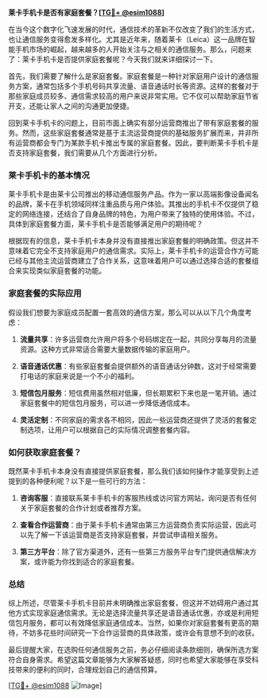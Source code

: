 **莱卡手机卡是否有家庭套餐？[[TG💪+ @esim1088](https://t.me/s/esim1088)]**

在当今这个数字化飞速发展的时代，通信技术的革新不仅改变了我们的生活方式，也让通信服务变得愈发多样化。尤其是近年来，随着莱卡（Leica）这一品牌在智能手机市场的崛起，越来越多的人开始关注与之相关的通信服务。那么，问题来了：莱卡手机卡是否提供家庭套餐呢？今天我们就来详细探讨一下。

首先，我们需要了解什么是家庭套餐。家庭套餐是一种针对家庭用户设计的通信服务方案，通常包括多个手机号码共享流量、语音通话时长等资源。这样的套餐对于那些家庭成员较多、通信需求较高的用户来说非常实用。它不仅可以帮助家庭节省开支，还能让家人之间的沟通更加便捷。

回到莱卡手机卡的问题上，目前市面上确实有部分运营商推出了带有家庭套餐的服务。然而，这些家庭套餐通常是基于主流运营商提供的基础服务扩展而来，并非所有运营商都会专门为某款手机卡推出专属的家庭套餐。因此，要判断莱卡手机卡是否支持家庭套餐，我们需要从几个方面进行分析。

### 莱卡手机卡的基本情况

莱卡手机卡是由莱卡公司推出的移动通信服务产品。作为一家以高端影像设备闻名的品牌，莱卡在手机领域同样注重品质与用户体验。其推出的手机卡不仅提供了稳定的网络连接，还结合了自身品牌的特色，为用户带来了独特的使用体验。不过，具体到家庭套餐方面，莱卡手机卡是否能够满足用户的期待呢？

根据现有的信息，莱卡手机卡本身并没有直接推出家庭套餐的明确政策。但这并不意味着它完全不支持家庭用户的通信需求。实际上，莱卡手机卡的运营合作方可能已经与其他主流运营商建立了合作关系，这意味着用户可以通过选择合适的套餐组合来实现类似家庭套餐的功能。

### 家庭套餐的实际应用

假设我们想要为家庭成员配置一套高效的通信方案，那么可以从以下几个角度考虑：

1. **流量共享**：许多运营商允许用户将多个号码绑定在一起，共同分享每月的流量资源。这种方式非常适合需要大量数据传输的家庭用户。
   
2. **语音通话优惠**：有些家庭套餐会提供额外的语音通话分钟数，这对于经常需要打电话的家庭来说是一个不小的福利。

3. **短信包月服务**：短信费用虽然相对低廉，但长期累积下来也是一笔开销。通过家庭套餐中的短信包月服务，可以进一步降低通信成本。

4. **灵活定制**：不同家庭的需求各不相同，因此一些运营商还提供了灵活的套餐定制选项，让用户可以根据自己的实际情况调整套餐内容。

### 如何获取家庭套餐？

既然莱卡手机卡本身没有直接提供家庭套餐，那么我们该如何操作才能享受到上述提到的各种便利呢？以下是一些可行的方法：

1. **咨询客服**：直接联系莱卡手机卡的客服热线或访问官方网站，询问是否有任何关于家庭套餐的合作计划或者推荐方案。

2. **查看合作运营商**：由于莱卡手机卡通常由第三方运营商负责实际运营，因此可以先了解一下该运营商是否支持家庭套餐，并尝试申请相关服务。

3. **第三方平台**：除了官方渠道外，还有一些第三方服务平台专门提供通信解决方案，或许能为你找到适合的家庭套餐。

### 总结

综上所述，尽管莱卡手机卡目前并未明确推出家庭套餐，但这并不妨碍用户通过其他方式实现家庭通信需求。无论是选择流量共享还是语音通话优惠，亦或是利用短信包月服务，都可以有效降低家庭通信成本。当然，如果你对家庭套餐有更高的期待，不妨多花些时间研究一下合作运营商的具体政策，或许会有意想不到的收获。

最后提醒大家，在选购任何通信服务之前，务必仔细阅读条款细则，确保所选方案符合自身需求。希望这篇文章能够为大家解答疑惑，同时也希望大家能够在享受科技带来的便利的同时，合理规划自己的通信预算。

[[TG💪+ @esim1088](https://t.me/s/esim1088) ![Image](https://i.postimg.cc/4NQfJmqS/Snipaste-2025-05-13-00-14-12.png)]